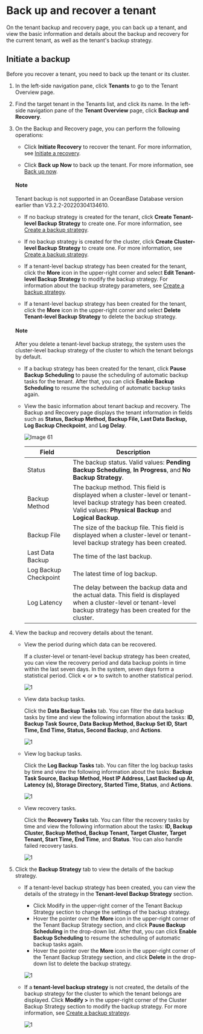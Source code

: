 Back up and recover a tenant
===========================

On the tenant backup and recovery page, you can back up a tenant, and view the basic information and details about the backup and recovery for the current tenant, as well as the tenant's backup strategy.

Initiate a backup
-------------------------

Before you recover a tenant, you need to back up the tenant or its cluster.

1. In the left-side navigation pane, click **Tenants** to go to the Tenant Overview page.

2. Find the target tenant in the Tenants list, and click its name. In the left-side navigation pane of the **Tenant Overview** page, click **Backup and Recovery**.

3. On the Backup and Recovery page, you can perform the following operations:

   * Click **Initiate Recovery** to recover the tenant. For more information, see [Initiate a recovery](../1200.backup-and-recover-a-tenant/400.initiate-a-recovery-task.md).

   * Click **Back up Now** to back up the tenant. For more information, see [Back up now](../1200.backup-and-recover-a-tenant/300.back-up.md).

    <main id="notice" type='explain'>
    <h4>Note</h4>
    <p>Tenant backup is not supported in an OceanBase Database version earlier than V3.2.2-20220304134610.</p>
    </main>

   * If no backup strategy is created for the tenant, click **Create Tenant-level Backup Strategy** to create one. For more information, see [Create a backup strategy](../1200.backup-and-recover-a-tenant/200.create-a-tenant-backup-strategy.md).

   * If no backup strategy is created for the cluster, click **Create Cluster-level Backup Strategy** to create one. For more information, see [Create a backup strategy](../1200.backup-and-recover-a-tenant/200.create-a-tenant-backup-strategy.md).

   * If a tenant-level backup strategy has been created for the tenant, click the **More** icon in the upper-right corner and select **Edit Tenant-level Backup Strategy** to modify the backup strategy. For information about the backup strategy parameters, see [Create a backup strategy](../1200.backup-and-recover-a-tenant/200.create-a-tenant-backup-strategy.md).

   * If a tenant-level backup strategy has been created for the tenant, click the **More** icon in the upper-right corner and select **Delete Tenant-level Backup Strategy** to delete the backup strategy.

    <main id="notice" type='explain'>
    <h4>Note</h4>
    <p>After you delete a tenant-level backup strategy, the system uses the cluster-level backup strategy of the cluster to which the tenant belongs by default.</p>
    </main>

   * If a backup strategy has been created for the tenant, click **Pause Backup Scheduling** to pause the scheduling of automatic backup tasks for the tenant. After that, you can click **Enable Backup Scheduling** to resume the scheduling of automatic backup tasks again.

   * View the basic information about tenant backup and recovery. The Backup and Recovery page displays the tenant information in fields such as **Status, Backup Method, Backup File, Last Data Backup, Log Backup Checkpoint**, and **Log Delay**.

      ![Image 61](https://obbusiness-private.oss-cn-shanghai.aliyuncs.com/doc/img/ocp/401/%E7%A7%9F%E6%88%B7%E5%A4%87%E4%BB%BD%E5%9F%BA%E6%9C%AC%E4%BF%A1%E6%81%AF.png)

      | Field | Description |
      |----------|---|
      | Status | The backup status. Valid values: **Pending Backup Scheduling**, **In Progress**, and **No Backup Strategy**.  |
      | Backup Method | The backup method. This field is displayed when a cluster-level or tenant-level backup strategy has been created. Valid values: **Physical Backup** and **Logical Backup**.  |
      | Backup File | The size of the backup file. This field is displayed when a cluster-level or tenant-level backup strategy has been created.  |
      | Last Data Backup | The time of the last backup.  |
      | Log Backup Checkpoint | The latest time of log backup.  |
      | Log Latency | The delay between the backup data and the actual data. This field is displayed when a cluster-level or tenant-level backup strategy has been created for the cluster.  |

4. View the backup and recovery details about the tenant.

   * View the period during which data can be recovered.

      If a cluster-level or tenant-level backup strategy has been created, you can view the recovery period and data backup points in time within the last seven days. In the system, seven days form a statistical period. Click **<** or **>** to switch to another statistical period.

      ![1](https://obbusiness-private.oss-cn-shanghai.aliyuncs.com/doc/img/ocp/401/%E7%A7%9F%E6%88%B7%E5%A4%87%E4%BB%BD-%E5%8F%AF%E5%A4%87%E4%BB%BD%E5%8C%BA%E9%97%B4.png)

   * View data backup tasks.

      Click the **Data Backup Tasks** tab. You can filter the data backup tasks by time and view the following information about the tasks: **ID, Backup Task Source, Data Backup Method, Backup Set ID, Start Time, End Time, Status, Second Backup**, and **Actions**.

      ![1](https://obbusiness-private.oss-cn-shanghai.aliyuncs.com/doc/img/ocp/401/%E7%A7%9F%E6%88%B7%E7%BA%A7-%E6%95%B0%E6%8D%AE%E5%A4%87%E4%BB%BD.png)

   * View log backup tasks.

      Click the **Log Backup Tasks** tab. You can filter the log backup tasks by time and view the following information about the tasks: **Backup Task Source, Backup Method, Host IP Address, Last Backed up At, Latency (s), Storage Directory, Started Time, Status**, and **Actions**.

      ![1](https://obbusiness-private.oss-cn-shanghai.aliyuncs.com/doc/img/ocp/401/%E7%A7%9F%E6%88%B7%E7%BA%A7-%E6%97%A5%E5%BF%97%E5%A4%87%E4%BB%BD.png)

   * View recovery tasks.

      Click the **Recovery Tasks** tab. You can filter the recovery tasks by time and view the following information about the tasks: **ID, Backup Cluster, Backup Method, Backup Tenant, Target Cluster, Target Tenant, Start Time, End Time**, and **Status**. You can also handle failed recovery tasks.

      ![1](https://obbusiness-private.oss-cn-shanghai.aliyuncs.com/doc/img/ocp/401/%E7%A7%9F%E6%88%B7%E7%BA%A7-%E6%81%A2%E5%A4%8D%E4%BB%BB%E5%8A%A1.png)

5. Click the **Backup Strategy** tab to view the details of the backup strategy.

   * If a tenant-level backup strategy has been created, you can view the details of the strategy in the **Tenant-level Backup Strategy** section.

      * Click Modify in the upper-right corner of the Tenant Backup Strategy section to change the settings of the backup strategy.
      * Hover the pointer over the **More** icon in the upper-right corner of the Tenant Backup Strategy section, and click **Pause Backup Scheduling** in the drop-down list. After that, you can click **Enable Backup Scheduling** to resume the scheduling of automatic backup tasks again.
      * Hover the pointer over the **More** icon in the upper-right corner of the Tenant Backup Strategy section, and click **Delete** in the drop-down list to delete the backup strategy.

      ![1](https://obbusiness-private.oss-cn-shanghai.aliyuncs.com/doc/img/ocp/401/%E7%A7%9F%E6%88%B7%E7%BA%A7-%E5%A4%87%E4%BB%BD%E7%AD%96%E7%95%A5.png)

   * If a **tenant-level backup strategy** is not created, the details of the backup strategy for the cluster to which the tenant belongs are displayed.
      Click **Modify >** in the upper-right corner of the Cluster Backup Strategy section to modify the backup strategy. For more information, see [Create a backup strategy](../1200.backup-and-recover-a-tenant/200.create-a-tenant-backup-strategy.md).

      ![1](https://obbusiness-private.oss-cn-shanghai.aliyuncs.com/doc/img/ocp/401/%E7%A7%9F%E6%88%B7%E7%BA%A7%E5%A4%87%E4%BB%BD-%E5%8E%BB%E4%BF%AE%E6%94%B9.png)
